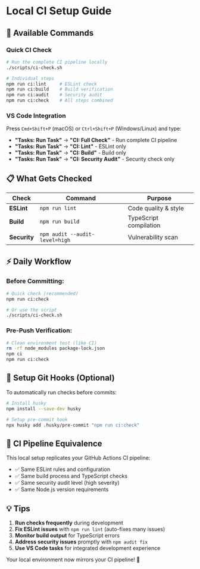 # Local CI Setup Guide

## 🚀 Available Commands

### **Quick CI Check**

```bash
# Run the complete CI pipeline locally
./scripts/ci-check.sh

# Individual steps
npm run ci:lint     # ESLint check
npm run ci:build    # Build verification
npm run ci:audit    # Security audit
npm run ci:check    # All steps combined
```

### **VS Code Integration**

Press `Cmd+Shift+P` (macOS) or `Ctrl+Shift+P` (Windows/Linux) and type:

- **"Tasks: Run Task"** → **"CI: Full Check"** - Run complete CI pipeline
- **"Tasks: Run Task"** → **"CI: Lint"** - ESLint only
- **"Tasks: Run Task"** → **"CI: Build"** - Build only
- **"Tasks: Run Task"** → **"CI: Security Audit"** - Security check only

## 📋 What Gets Checked

| Check        | Command                        | Purpose                |
| ------------ | ------------------------------ | ---------------------- |
| **ESLint**   | `npm run lint`                 | Code quality & style   |
| **Build**    | `npm run build`                | TypeScript compilation |
| **Security** | `npm audit --audit-level=high` | Vulnerability scan     |

## ⚡ Daily Workflow

### **Before Committing:**

```bash
# Quick check (recommended)
npm run ci:check

# Or use the script
./scripts/ci-check.sh
```

### **Pre-Push Verification:**

```bash
# Clean environment test (like CI)
rm -rf node_modules package-lock.json
npm ci
npm run ci:check
```

## 🔧 Setup Git Hooks (Optional)

To automatically run checks before commits:

```bash
# Install husky
npm install --save-dev husky

# Setup pre-commit hook
npx husky add .husky/pre-commit "npm run ci:check"
```

## 🎯 CI Pipeline Equivalence

This local setup replicates your GitHub Actions CI pipeline:

- ✅ Same ESLint rules and configuration
- ✅ Same build process and TypeScript checks
- ✅ Same security audit level (high severity)
- ✅ Same Node.js version requirements

## 💡 Tips

1. **Run checks frequently** during development
2. **Fix ESLint issues** with `npm run lint` (auto-fixes many issues)
3. **Monitor build output** for TypeScript errors
4. **Address security issues** promptly with `npm audit fix`
5. **Use VS Code tasks** for integrated development experience

Your local environment now mirrors your CI pipeline! 🚀

